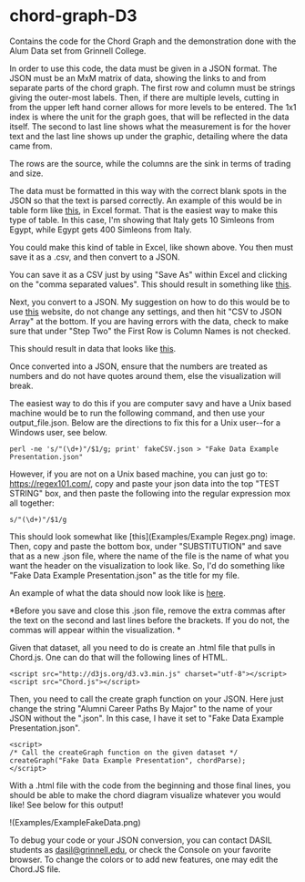 chord-graph-D3
==============

Contains the code for the Chord Graph and the demonstration done with the 
Alum Data set from Grinnell College.

In order to use this code, the data must be given in a JSON format. The JSON 
must be an MxM matrix of data, showing the links to and from separate parts of
the chord graph. The first row and column must be strings giving the outer-most
labels. Then, if there are multiple levels, cutting in from the upper left hand
corner allows for more levels to be entered. The 1x1 index is where the unit for
the graph goes, that will be reflected in the data itself. The second to last
line shows what the measurement is for the hover text and the last line shows
up under the graphic, detailing where the data came from.

The rows are the source, while the columns are the sink in terms of trading and size. 

The data must be formatted in this way with the correct blank spots in the JSON
so that the text is parsed correctly. 
An example of this would be in table form like [this](Examples/fakeCSV.xlsx), in Excel format. That is the 
easiest way to make this type of table.  In this case, I'm showing that Italy gets 10 Simleons from Egypt, while Egypt gets 400 Simleons from Italy. 

You could make this kind of table in Excel, like shown above. You then must
save it as a .csv, and then convert to a JSON. 

You can save it as a CSV just by using "Save As" within Excel and clicking on the
"comma separated values". This should result in something like [this](Examples/fakeCSV.csv).


Next, you convert to a JSON. My suggestion on how to do this would be to use 
[this](http://www.convertcsv.com/csv-to-json.html) website, do not change any
settings, and then hit "CSV to JSON Array" at the bottom. If you are having
errors with the data, check to make sure that under "Step Two" the First Row is 
Column Names is not checked.

This should result in data that looks like [this](Examples/fakeCSV.json). 

Once converted into a JSON, ensure that the numbers are treated as 
numbers and do not have quotes around them, else the visualization will break. 

The easiest way to do this if you are computer savy and have a Unix based machine would
be to run the following command, and then use your output_file.json. 
Below are the directions to fix this for a Unix user--for a Windows user, see below.

```
perl -ne 's/"(\d+)"/$1/g; print' fakeCSV.json > "Fake Data Example Presentation.json"
```
However, if you are not on a Unix based machine, you can just go to: https://regex101.com/, 
copy and paste your json data into the top "TEST STRING" box, and then paste the following
into the regular expression mox all together:

```
s/"(\d+)"/$1/g
```

This should look somewhat like [this](Examples/Example Regex.png) image. Then, copy and paste the bottom box, under "SUBSTITUTION" and save that as a new .json file, where the name of the file is the name of what you want the header on the visualization to look like. So, I'd do something like "Fake Data Example Presentation.json" as the title for my file. 

An example of what the data should now look like is [here]().

*Before you save and close this .json file, remove the extra commas after the 
text on the second and last lines before the brackets. If you do not, the commas
will appear within the visualization. *

Given that dataset, all you need to do is create an .html file that pulls in 
Chord.js. One can do that will the following lines of HTML.
```
<script src="http://d3js.org/d3.v3.min.js" charset="utf-8"></script>
<script src="Chord.js"></script>
```
Then, you need to call the create graph function on your JSON. Here just change 
the string "Alumni Career Paths By Major" to the name of your JSON without the
".json". In this case, I have it set to "Fake Data Example Presentation.json". 

```
<script>
/* Call the createGraph function on the given dataset */
createGraph("Fake Data Example Presentation", chordParse);
</script>
```

With a .html file with the code from the beginning and those final lines, you should be able to make the chord diagram visualize whatever you would like! See below for this output!

!(Examples/ExampleFakeData.png)

To debug your code or your JSON conversion, you can contact DASIL students as 
dasil@grinnell.edu, or check the Console on your favorite browser. To change
the colors or to add new features, one may edit the Chord.JS file. 

